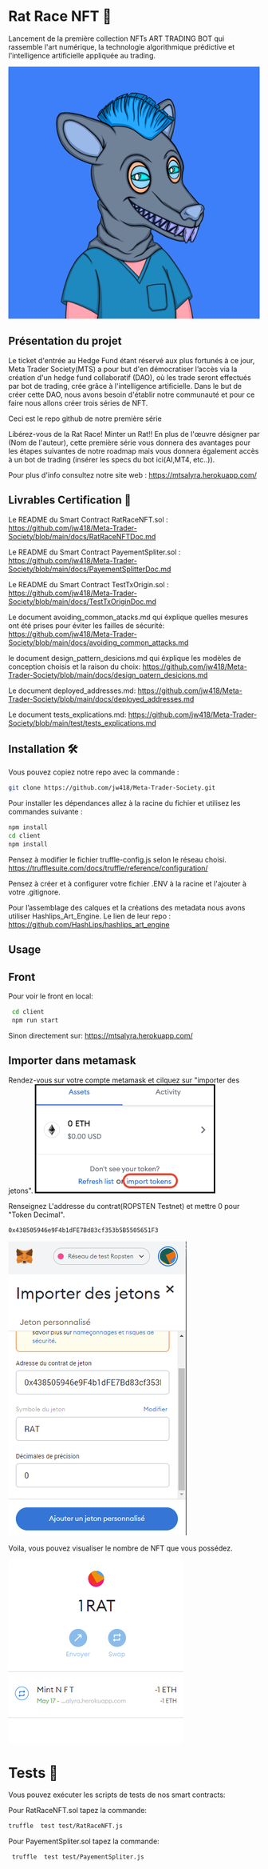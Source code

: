 # Rat Race NFT :rat:

Lancement de la première collection NFTs ART TRADING BOT qui rassemble l'art numérique, la technologie algorithmique prédictive et l'intelligence artificielle appliquée au trading.

![](https://github.com/jw418/Meta-Trader-Society/blob/main/img/logo.png)

## Présentation du projet

Le ticket d'entrée au Hedge Fund étant réservé aux plus fortunés à ce jour, Meta Trader Society(MTS) a pour but d'en démocratiser l’accès via la création d'un hedge fund collaboratif (DAO), où les trade seront effectués par bot de trading, crée grâce à l'intelligence artificielle.
Dans le but de créer cette DAO, nous avons besoin d'établir notre communauté et pour ce faire nous allons créer trois séries de NFT.

Ceci est le repo github de notre première série 

Libérez-vous de la Rat Race! Minter un Rat!! En plus de l'œuvre désigner par (Nom de l'auteur), cette première série vous donnera des avantages pour les étapes suivantes de notre roadmap mais vous donnera également accès à un bot de trading (insérer les specs du bot ici(AI,MT4, etc..)).

Pour plus d'info consultez notre site web : https://mtsalyra.herokuapp.com/

## Livrables Certification :file_folder:

Le README du Smart Contract RatRaceNFT.sol :
https://github.com/jw418/Meta-Trader-Society/blob/main/docs/RatRaceNFTDoc.md

Le README du Smart Contract PayementSpliter.sol :
https://github.com/jw418/Meta-Trader-Society/blob/main/docs/PayementSplitterDoc.md

Le README du Smart Contract TestTxOrigin.sol :
https://github.com/jw418/Meta-Trader-Society/blob/main/docs/TestTxOriginDoc.md

Le document avoiding_common_atacks.md qui éxplique quelles mesures ont été prises pour éviter les failles de sécurité:
https://github.com/jw418/Meta-Trader-Society/blob/main/docs/avoiding_common_attacks.md

le document design_pattern_desicions.md qui éxplique les modèles de conception choisis et la raison du choix:
https://github.com/jw418/Meta-Trader-Society/blob/main/docs/design_patern_desicions.md

Le document deployed_addresses.md:
https://github.com/jw418/Meta-Trader-Society/blob/main/docs/deployed_addresses.md

Le document tests_explications.md:
https://github.com/jw418/Meta-Trader-Society/blob/main/test/tests_explications.md
## Installation 🛠️

Vous pouvez copiez notre repo avec la commande : 
```sh
git clone https://github.com/jw418/Meta-Trader-Society.git
```

Pour installer les dépendances allez à la racine du fichier et utilisez les commandes suivante :
```sh
npm install
cd client
npm install
```

Pensez à modifier le fichier truffle-config.js selon le réseau choisi.
https://trufflesuite.com/docs/truffle/reference/configuration/

Pensez à créer et à configurer votre fichier .ENV à la racine et l'ajouter à votre .gitignore.

Pour l’assemblage des calques et la créations des metadata nous avons 
utiliser Hashlips_Art_Engine.
Le lien de leur repo : https://github.com/HashLips/hashlips_art_engine

## Usage

## Front
Pour voir le front en local:
```sh
 cd client
 npm run start
```
Sinon directement sur: https://mtsalyra.herokuapp.com/

## Importer dans metamask

Rendez-vous sur votre compte metamask et cilquez sur "importer des jetons".
![](https://github.com/jw418/Meta-Trader-Society/blob/main/img/CaptureMetamask.PNG)

Renseignez L'addresse du contrat(ROPSTEN Testnet) et mettre 0 pour "Token Decimal".
```sh
0x438505946e9F4b1dFE7Bd83cf353b5B5505651F3
```
![](https://github.com/jw418/Meta-Trader-Society/blob/main/img/addToken.PNG)

Voila, vous pouvez visualiser le nombre de NFT que vous possédez.

![](https://github.com/jw418/Meta-Trader-Society/blob/main/img/ratToken.PNG)


# Tests :test_tube:

Vous pouvez exécuter les scripts de tests de nos smart contracts:

Pour RatRaceNFT.sol tapez la commande:
```sh
truffle  test test/RatRaceNFT.js
```
Pour PayementSpliter.sol tapez la commande:
```sh
 truffle  test test/PayementSpliter.js
```